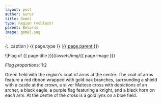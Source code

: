 ```yaml
---
layout: post
author: Gurur
title: Gomel
type: Region (voblast)
parent: Belarus
image: gomel.png
---
```

{: .caption }
{{ page.type }} ([{{ page.parent }}](/2019/03/13/belarus.html))

![Flag of {{ page.title }}](/assets/img/{{ page.image }})

*Flag proportions*: 1:2

Green field with the region's coat of arms at the centre. The coat of arms feature a red ribbon wrapped with gold oak branches, surrounding a shield with a castle at the crown, a silver Maltese cross with depictions of an archer, a black eagle, a purple flag featuring a knight, and a black horn on each arm. At the centre of the cross is a gold lynx on a blue field.  

